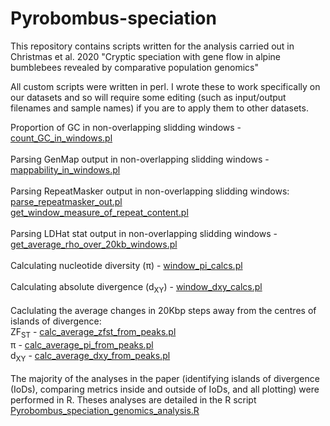 # Pyrobombus-speciation
This repository contains scripts written for the analysis carried out in Christmas et al. 2020 "Cryptic speciation with gene flow in alpine bumblebees revealed by comparative population genomics"

All custom scripts were written in perl. I wrote these to work specifically on our datasets and so will require some editing (such as input/output filenames and sample names) if you are to apply them to other datasets.<br>

Proportion of GC in non-overlapping slidding windows - [count_GC_in_windows.pl](count_GC_in_windows.pl) <br>
<br>
Parsing GenMap output in non-overlapping slidding windows - [mappability_in_windows.pl](mappability_in_windows.pl) <br>
<br>
Parsing RepeatMasker output in non-overlapping slidding windows: <br>
[parse_repeatmasker_out.pl](parse_repeatmasker_out.pl) <br>
[get_window_measure_of_repeat_content.pl](get_window_measure_of_repeat_content.pl) <br>
<br>
Parsing LDHat stat output in non-overlapping slidding windows - [get_average_rho_over_20kb_windows.pl](get_average_rho_over_20kb_windows.pl)<br>
<br>
Calculating nucleotide diversity (π) - [window_pi_calcs.pl](window_pi_calcs.pl)<br>
<br>
Calculating absolute divergence (d<sub>XY</sub>) - [window_dxy_calcs.pl](window_dxy_calcs.pl)<br>
<br>
Caclulating the average changes in 20Kbp steps away from the centres of islands of divergence:  <br>
ZF<sub>ST</sub> - [calc_average_zfst_from_peaks.pl](calc_average_zfst_from_peaks.pl) <br>
π  - [calc_average_pi_from_peaks.pl](calc_average_pi_from_peaks.pl) <br>
d<sub>XY</sub> - [calc_average_dxy_from_peaks.pl](calc_average_dxy_from_peaks.pl) <br>
<br>
The majority of the analyses in the paper (identifying islands of divergence (IoDs), comparing metrics inside and outside of IoDs, and all plotting) were performed in R. Theses analyses are detailed in the R script [Pyrobombus_speciation_genomics_analysis.R](Pyrobombus_speciation_genomics_analysis.R)
